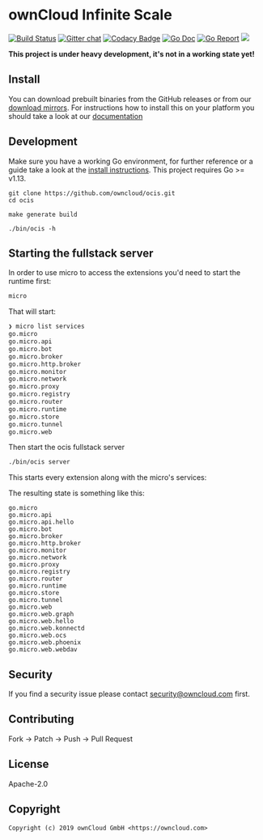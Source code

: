# ownCloud Infinite Scale

[![Build Status](https://cloud.drone.io/api/badges/owncloud/ocis/status.svg)](https://cloud.drone.io/owncloud/ocis)
[![Gitter chat](https://badges.gitter.im/cs3org/reva.svg)](https://gitter.im/cs3org/reva)
[![Codacy Badge](https://api.codacy.com/project/badge/Grade/dc97ddfa167641d8b107e9b618823c71)](https://www.codacy.com/app/owncloud/ocis?utm_source=github.com&amp;utm_medium=referral&amp;utm_content=owncloud/ocis&amp;utm_campaign=Badge_Grade)
[![Go Doc](https://godoc.org/github.com/owncloud/ocis?status.svg)](http://godoc.org/github.com/owncloud/ocis)
[![Go Report](http://goreportcard.com/badge/github.com/owncloud/ocis)](http://goreportcard.com/report/github.com/owncloud/ocis)
[![](https://images.microbadger.com/badges/image/owncloud/ocis.svg)](http://microbadger.com/images/owncloud/ocis "Get your own image badge on microbadger.com")

**This project is under heavy development, it's not in a working state yet!**

## Install

You can download prebuilt binaries from the GitHub releases or from our [download mirrors](http://download.owncloud.com/ocis/ocis/). For instructions how to install this on your platform you should take a look at our [documentation](https://owncloud.github.cio/ocis/)

## Development

Make sure you have a working Go environment, for further reference or a guide take a look at the [install instructions](http://golang.org/doc/install.html). This project requires Go >= v1.13.

```console
git clone https://github.com/owncloud/ocis.git
cd ocis

make generate build

./bin/ocis -h
```

## Starting the fullstack server

In order to use micro to access the extensions you'd need to start the runtime first:

```sh
micro
```

That will start:

```sh
❯ micro list services
go.micro
go.micro.api
go.micro.bot
go.micro.broker
go.micro.http.broker
go.micro.monitor
go.micro.network
go.micro.proxy
go.micro.registry
go.micro.router
go.micro.runtime
go.micro.store
go.micro.tunnel
go.micro.web
```

Then start the ocis fullstack server

```sh
./bin/ocis server
```

This starts every extension along with the micro's services:

The resulting state is something like this:

```
go.micro
go.micro.api
go.micro.api.hello
go.micro.bot
go.micro.broker
go.micro.http.broker
go.micro.monitor
go.micro.network
go.micro.proxy
go.micro.registry
go.micro.router
go.micro.runtime
go.micro.store
go.micro.tunnel
go.micro.web
go.micro.web.graph
go.micro.web.hello
go.micro.web.konnectd
go.micro.web.ocs
go.micro.web.phoenix
go.micro.web.webdav
```


## Security

If you find a security issue please contact security@owncloud.com first.

## Contributing

Fork -> Patch -> Push -> Pull Request

## License

Apache-2.0

## Copyright

```console
Copyright (c) 2019 ownCloud GmbH <https://owncloud.com>
```
